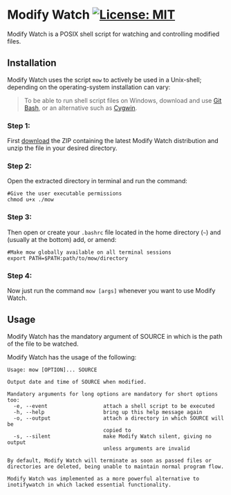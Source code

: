 # Modify Watch  [![License: MIT](https://img.shields.io/badge/License-MIT-blue.svg)](https://github.com/Dyrektrypt/modify-watch/blob/master/LICENSE)
Modify Watch is a POSIX shell script for watching and controlling modified files.

## Installation
Modify Watch uses the script `mow` to actively be used in a Unix-shell; depending on the operating-system installation can vary:
> To be able to run shell script files on Windows, download and use [Git Bash](https://git-scm.com/downloads), or an alternative such as [Cygwin](https://cygwin.com/install.html).

### Step 1:
First [download](https://github.com/Dyrektrypt/modify-watch/releases/tag/1.2.0) the ZIP containing the latest Modify Watch distribution and unzip the file in your desired directory.

### Step 2:
Open the extracted directory in terminal and run the command:

```shell
#Give the user executable permissions
chmod u+x ./mow
```

### Step 3:
Then open or create your `.bashrc` file located in the home directory (`~`) and (usually at the bottom) add, or amend:
```shell
#Make mow globally available on all terminal sessions
export PATH=$PATH:path/to/mow/directory
```

### Step 4:
Now just run the command `mow [args]` whenever you want to use Modify Watch.

## Usage
Modify Watch has the mandatory argument of SOURCE in which is the path of the file to be watched.

Modify Watch has the usage of the following:
```
Usage: mow [OPTION]... SOURCE

Output date and time of SOURCE when modified.

Mandatory arguments for long options are mandatory for short options too:
  -e, --event                  attach a shell script to be executed
  -h, --help                   bring up this help message again
  -o, --output                 attach a directory in which SOURCE will be
                               copied to
  -s, --silent                 make Modify Watch silent, giving no output
                               unless arguments are invalid

By default, Modify Watch will terminate as soon as passed files or
directories are deleted, being unable to maintain normal program flow.

Modify Watch was implemented as a more powerful alternative to
inotifywatch in which lacked essential functionality.
```